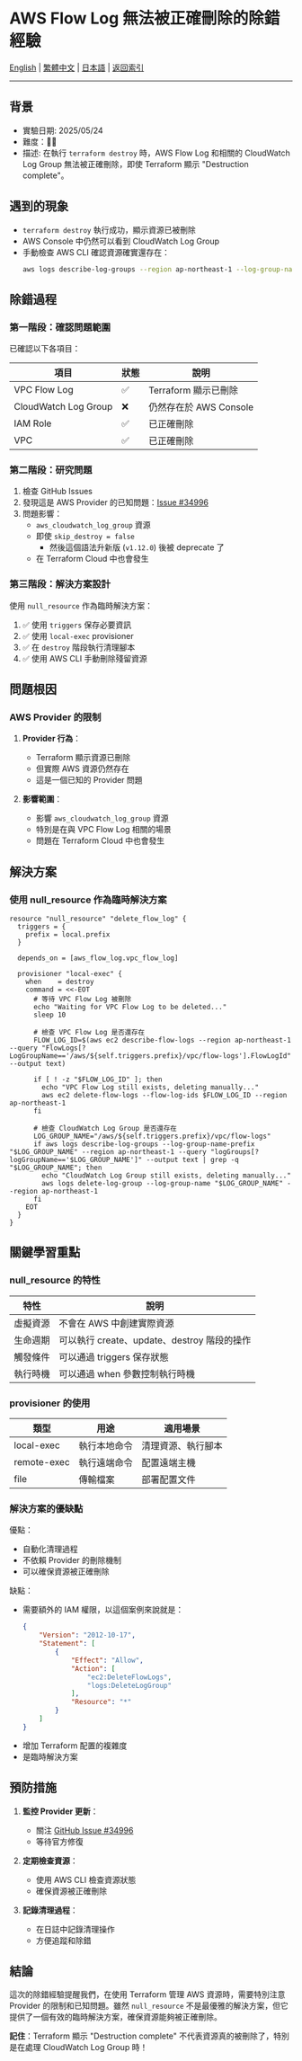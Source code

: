 # AWS Flow Log 無法被正確刪除的除錯經驗

[English](../en/02_aws_flow_log_could_not_be_deleted.md) | [繁體中文](02_aws_flow_log_could_not_be_deleted.md) | [日本語](../ja/02_aws_flow_log_could_not_be_deleted.md) | [返回索引](../README.md)

---

## 背景
- 實驗日期: 2025/05/24
- 難度：🤬🤬
- 描述: 在執行 `terraform destroy` 時，AWS Flow Log 和相關的 CloudWatch Log Group 無法被正確刪除，即使 Terraform 顯示 "Destruction complete"。

## 遇到的現象

- `terraform destroy` 執行成功，顯示資源已被刪除
- AWS Console 中仍然可以看到 CloudWatch Log Group
- 手動檢查 AWS CLI 確認資源確實還存在：
  ```bash
  aws logs describe-log-groups --region ap-northeast-1 --log-group-name-prefix "/aws/dev-infra-networking"
  ```

## 除錯過程

### 第一階段：確認問題範圍

已確認以下各項目：

| 項目 | 狀態 | 說明 |
|------|------|------|
| VPC Flow Log | ✅ | Terraform 顯示已刪除 |
| CloudWatch Log Group | ❌ | 仍然存在於 AWS Console |
| IAM Role | ✅ | 已正確刪除 |
| VPC | ✅ | 已正確刪除 |

### 第二階段：研究問題

1. 檢查 GitHub Issues
2. 發現這是 AWS Provider 的已知問題：[Issue #34996](https://github.com/hashicorp/terraform-provider-aws/issues/34996)
3. 問題影響：
   - `aws_cloudwatch_log_group` 資源
   - 即使 `skip_destroy = false`
     - 然後這個語法升新版 (`v1.12.0`) 後被 deprecate 了
   - 在 Terraform Cloud 中也會發生

### 第三階段：解決方案設計

使用 `null_resource` 作為臨時解決方案：

1. ✅ 使用 `triggers` 保存必要資訊
2. ✅ 使用 `local-exec` provisioner
3. ✅ 在 `destroy` 階段執行清理腳本
4. ✅ 使用 AWS CLI 手動刪除殘留資源

## 問題根因

### AWS Provider 的限制

1. **Provider 行為**：
   - Terraform 顯示資源已刪除
   - 但實際 AWS 資源仍然存在
   - 這是一個已知的 Provider 問題

2. **影響範圍**：
   - 影響 `aws_cloudwatch_log_group` 資源
   - 特別是在與 VPC Flow Log 相關的場景
   - 問題在 Terraform Cloud 中也會發生

## 解決方案

### 使用 null_resource 作為臨時解決方案

```hcl
resource "null_resource" "delete_flow_log" {
  triggers = {
    prefix = local.prefix
  }

  depends_on = [aws_flow_log.vpc_flow_log]

  provisioner "local-exec" {
    when    = destroy
    command = <<-EOT
      # 等待 VPC Flow Log 被刪除
      echo "Waiting for VPC Flow Log to be deleted..."
      sleep 10

      # 檢查 VPC Flow Log 是否還存在
      FLOW_LOG_ID=$(aws ec2 describe-flow-logs --region ap-northeast-1 --query "FlowLogs[?LogGroupName=='/aws/${self.triggers.prefix}/vpc/flow-logs'].FlowLogId" --output text)
      
      if [ ! -z "$FLOW_LOG_ID" ]; then
        echo "VPC Flow Log still exists, deleting manually..."
        aws ec2 delete-flow-logs --flow-log-ids $FLOW_LOG_ID --region ap-northeast-1
      fi

      # 檢查 CloudWatch Log Group 是否還存在
      LOG_GROUP_NAME="/aws/${self.triggers.prefix}/vpc/flow-logs"
      if aws logs describe-log-groups --log-group-name-prefix "$LOG_GROUP_NAME" --region ap-northeast-1 --query "logGroups[?logGroupName=='$LOG_GROUP_NAME']" --output text | grep -q "$LOG_GROUP_NAME"; then
        echo "CloudWatch Log Group still exists, deleting manually..."
        aws logs delete-log-group --log-group-name "$LOG_GROUP_NAME" --region ap-northeast-1
      fi
    EOT
  }
}
```

## 關鍵學習重點

### null_resource 的特性

| 特性 | 說明 |
|------|------|
| 虛擬資源 | 不會在 AWS 中創建實際資源 |
| 生命週期 | 可以執行 create、update、destroy 階段的操作 |
| 觸發條件 | 可以通過 triggers 保存狀態 |
| 執行時機 | 可以通過 when 參數控制執行時機 |

### provisioner 的使用

| 類型 | 用途 | 適用場景 |
|------|------|----------|
| local-exec | 執行本地命令 | 清理資源、執行腳本 |
| remote-exec | 執行遠端命令 | 配置遠端主機 |
| file | 傳輸檔案 | 部署配置文件 |

### 解決方案的優缺點

優點：
- 自動化清理過程
- 不依賴 Provider 的刪除機制
- 可以確保資源被正確刪除

缺點：
- 需要額外的 IAM 權限，以這個案例來說就是：
  ```json
  {
      "Version": "2012-10-17",
      "Statement": [
          {
              "Effect": "Allow",
              "Action": [
                  "ec2:DeleteFlowLogs",
                  "logs:DeleteLogGroup"
              ],
              "Resource": "*"
          }
      ]
  }
  ```
- 增加 Terraform 配置的複雜度
- 是臨時解決方案

## 預防措施

1. **監控 Provider 更新**：
   - 關注 [GitHub Issue #34996](https://github.com/hashicorp/terraform-provider-aws/issues/34996)
   - 等待官方修復

2. **定期檢查資源**：
   - 使用 AWS CLI 檢查資源狀態
   - 確保資源被正確刪除

3. **記錄清理過程**：
   - 在日誌中記錄清理操作
   - 方便追蹤和除錯

## 結論

這次的除錯經驗提醒我們，在使用 Terraform 管理 AWS 資源時，需要特別注意 Provider 的限制和已知問題。雖然 `null_resource` 不是最優雅的解決方案，但它提供了一個有效的臨時解決方案，確保資源能夠被正確刪除。

**記住**：Terraform 顯示 "Destruction complete" 不代表資源真的被刪除了，特別是在處理 CloudWatch Log Group 時！ 